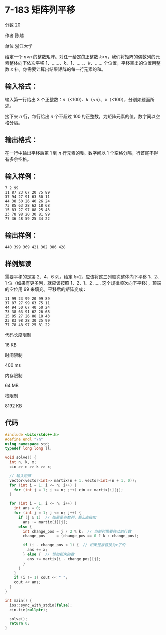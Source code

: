 # **7-183 矩阵列平移**

分数 20

作者 陈越

单位 浙江大学

给定一个 *n*×*n* 的整数矩阵。对任一给定的正整数 *k*<*n*，我们将矩阵的偶数列的元素整体向下依次平移 1、……、*k*、1、……、*k*、…… 个位置，平移空出的位置用整数 *x* 补。你需要计算出结果矩阵的每一行元素的和。

## 输入格式：

输入第一行给出 3 个正整数：*n*（<100）、*k*（<*n*）、*x*（<100），分别如题面所述。

接下来 *n* 行，每行给出 *n* 个不超过 100 的正整数，为矩阵元素的值。数字间以空格分隔。

## 输出格式：

在一行中输出平移后第 1 到 *n* 行元素的和。数字间以 1 个空格分隔，行首尾不得有多余空格。

## 输入样例：

```in
7 2 99
11 87 23 67 20 75 89
37 94 27 91 63 50 11
44 38 50 26 40 26 24
73 85 63 28 62 18 68
15 83 27 97 88 25 43
23 78 98 20 30 81 99
77 36 48 59 25 34 22
```

## 输出样例：

```out
440 399 369 421 302 386 428
```

## **样例解读**

需要平移的是第 2、4、6 列。给定 *k*=2，应该将这三列顺次整体向下平移 1、2、1 位（如果有更多列，就应该按照 1、2、1、2 …… 这个规律顺次向下平移），顶端的空位用 99 来填充。平移后的矩阵变成：

```
11 99 23 99 20 99 89
37 87 27 99 63 75 11
44 94 50 67 40 50 24
73 38 63 91 62 26 68
15 85 27 26 88 18 43
23 83 98 28 30 25 99
77 78 48 97 25 81 22
```

代码长度限制

16 KB

时间限制

400 ms

内存限制

64 MB

栈限制

8192 KB

## 代码

```cpp
#include <bits/stdc++.h>
#define endl "\n"
using namespace std;
typedef long long ll;

void solve() {
  int n, k, x;
  cin >> n >> k >> x;

  // 输入矩阵
  vector<vector<int>> martix(n + 1, vector<int>(n + 1, 0));
  for (int i = 1; i <= n; i++) {
    for (int j = 1; j <= n; j++) cin >> martix[i][j];
  }

  for (int i = 1; i <= n; i++) {
    int ans = 0;
    for (int j = 1; j <= n; j++) {
      if (j & 1)  // 如果是奇数列，那么直接加
        ans += martix[i][j];
      else {
        int change_pos = j / 2 % k;  // 当前列需要移动的行数
        change_pos     = (change_pos == 0 ? k : change_pos);

        if (i - change_pos < 1) {  // 如果是被替换为x了的
          ans += x;
        } else {  // 增加新来的数
          ans += martix[i - change_pos][j];
        }
      }
    }
    if (i != 1) cout << " ";
    cout << ans;
  }
}

int main() {
  ios::sync_with_stdio(false);
  cin.tie(nullptr);

  solve();
  return 0;
}
```

